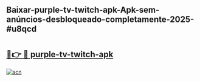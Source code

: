 ## Baixar-purple-tv-twitch-apk-Apk-sem-anúncios-desbloqueado-completamente-2025-#u8qcd

# <h2><a href="https://ainizakaria.my?title=purple-tv-twitch-apk&ref=22M">🔗👉 🔴 purple-tv-twitch-apk</a></h2>

[![acn](https://github.com/user-attachments/assets/0f9c940e-d8b0-45ae-aac7-cd30a18b3e1c)](https://ainizakaria.my?title=purple-tv-twitch-apk&ref=22M)

